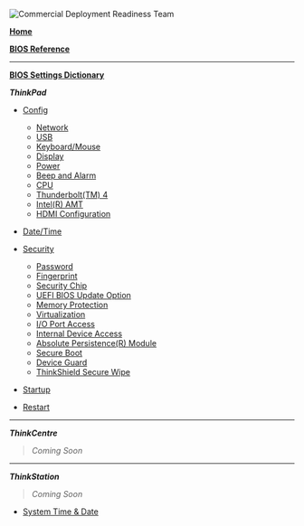 ![Commercial Deployment Readiness Team](../../../img/cdrt.png)

[**Home**](/)

[**BIOS Reference**](bios/bios_top.md) 

---

[**BIOS Settings Dictionary**](bios/settings/dictionary.md)

***ThinkPad***

- [Config](bios/settings/thinkpad/config.md)
   - [Network](bios/settings/thinkpad/network.md)
   - [USB](bios/settings/thinkpad/usb.md)
   - [Keyboard/Mouse](bios/settings/thinkpad/keyboardmouse.md)
   - [Display](bios/settings/thinkpad/display.md)
   - [Power](bios/settings/thinkpad/power.md)
   - [Beep and Alarm](bios/settings/thinkpad/beepalarm.md)
   - [CPU](bios/settings/thinkpad/cpu.md)
   - [Thunderbolt(TM) 4](bios/settings/thinkpad/thunderbolttm4.md)
   - [Intel(R) AMT](bios/settings/thinkpad/intelramt.md)
   - [HDMI Configuration](bios/settings/thinkpad/hdmi.md)

- [Date/Time](bios/settings/thinkpad/datetime.md)

- [Security](bios/settings/thinkpad/security.md)
  - [Password](bios/settings/thinkpad/password.md)
  - [Fingerprint](bios/settings/thinkpad/fingerprint.md)
  - [Security Chip](bios/settings/thinkpad/securitychip.md)
  - [UEFI BIOS Update Option](bios/settings/thinkpad/uefibiosupdate.md)
  - [Memory Protection](bios/settings/thinkpad/memoryprotection.md)
  - [Virtualization](bios/settings/thinkpad/virtualization.md)
  - [I/O Port Access](bios/settings/thinkpad/ioportaccess.md)
  - [Internal Device Access](bios/settings/thinkpad/internaldeviceaccess.md)
  - [Absolute Persistence(R) Module](bios/settings/thinkpad/abspersistencemodule.md)
  - [Secure Boot](bios/settings/thinkpad/secureboot.md)
  - [Device Guard](bios/settings/thinkpad/deviceguard.md)
  - [ThinkShield Secure Wipe](bios/settings/thinkpad/thinkshieldsecurewipe.md)

- [Startup](bios/settings/thinkpad/startup.md)

- [Restart](bios/settings/thinkpad/restart.md)

---

***ThinkCentre***
> *Coming Soon*

---

***ThinkStation***
> *Coming Soon*

- [System Time & Date](bios/settings/thinkstation/systemtimedate.md)